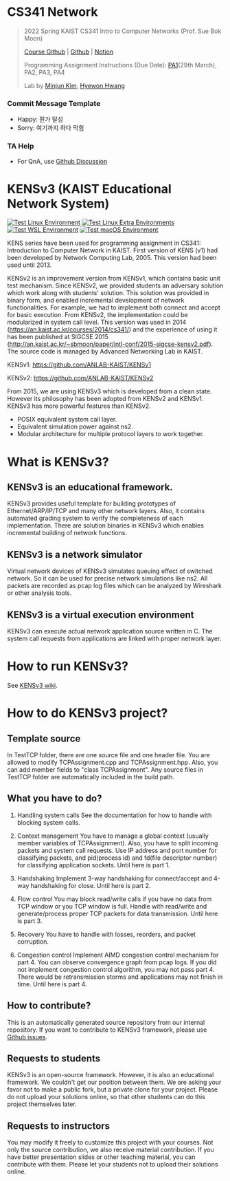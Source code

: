 # CS341 Network

> 2022 Spring KAIST CS341 Intro to Computer Networks (Prof. Sue Bok Moon)
>
> [Course Github][CourseGithub] | [Github][Github] | [Notion][Notion]
>
> Programming Assignment Instructions (Due Date): [PA1][PA1](29th March), PA2, PA3, PA4
> 
> Lab by [Minjun Kim][HoneyTt21], [Hyewon Hwang][hywnH]

### Commit Message Template
- Happy: 뭔가 달성
- Sorry: 여기까지 하다 막힘

### TA Help
- For QnA, use [Github Discussion][GithubDis]


[CourseGithub]: https://github.com/ANLAB-KAIST/KENSv3
[Github]: https://github.com/HoneyTt21/CS341
[Notion]: https://honeytt21.notion.site/Network-685a433332ae4e4fa654d3e67b6288a9
[HoneyTt21]: https://github.com/HoneyTt21
[hywnH]: https://github.com/hywnH
[GithubDis]: https://github.com/ANLAB-KAIST/KENSv3/discussions
[PA1]: https://docs.google.com/document/d/1b51kyY07EDfP8KI4injuz6JOgKzTWAgH6gTgNhsVa7E/edit#


# KENSv3 (KAIST Educational Network System)

[![Test Linux Environment](https://github.com/ANLAB-KAIST/KENSv3/actions/workflows/test-linux.yml/badge.svg)](https://github.com/ANLAB-KAIST/KENSv3/actions/workflows/test-linux.yml) [![Test Linux Extra Environments](https://github.com/ANLAB-KAIST/KENSv3/actions/workflows/test-linux-extra.yml/badge.svg)](https://github.com/ANLAB-KAIST/KENSv3/actions/workflows/test-linux-extra.yml)  [![Test WSL Environment](https://github.com/ANLAB-KAIST/KENSv3/actions/workflows/test-wsl.yml/badge.svg)](https://github.com/ANLAB-KAIST/KENSv3/actions/workflows/test-wsl.yml) [![Test macOS Environment](https://github.com/ANLAB-KAIST/KENSv3/actions/workflows/test-macos.yml/badge.svg)](https://github.com/ANLAB-KAIST/KENSv3/actions/workflows/test-macos.yml)

KENS series have been used for programming assignment in CS341: Introduction to Computer Network in KAIST.
First version of KENS (v1) had been developed by Network Computing Lab, 2005.
This version had been used until 2013.

KENSv2 is an improvement version from KENSv1, which contains basic unit test mechanism.
Since KENSv2, we provided students an adversary solution which work along with students' solution.
This solution was provided in binary form, and enabled incremental development of network functionalities.
For example, we had to implement both connect and accept for basic execution.
From KENSv2, the implementation could be modularized in system call level.
This version was used in 2014 (https://an.kaist.ac.kr/courses/2014/cs341/) and the experience of using it
has been published at SIGCSE 2015 (http://an.kaist.ac.kr/~sbmoon/paper/intl-conf/2015-sigcse-kensv2.pdf).
The source code is managed by Advanced Networking Lab in KAIST.

KENSv1:
https://github.com/ANLAB-KAIST/KENSv1

KENSv2:
https://github.com/ANLAB-KAIST/KENSv2

From 2015, we are using KENSv3 which is developed from a clean state.
However its philosophy has been adopted from KENSv2 and KENSv1.
KENSv3 has more powerful features than KENSv2.
 
 - POSIX equivalent system call layer.
 - Equivalent simulation power against ns2.
 - Modular architecture for multiple protocol layers to work together.

# What is KENSv3?
## KENSv3 is an educational framework.
KENSv3 provides useful template for building prototypes of
Ethernet/ARP/IP/TCP and many other network layers.
Also, it contains automated grading system to verify the completeness of each implementation.
There are solution binaries in KENSv3 which enables incremental building of network functions.

## KENSv3 is a network simulator
Virtual network devices of KENSv3 simulates queuing effect of switched network.
So it can be used for precise network simulations like ns2.
All packets are recorded as pcap log files which can be analyzed by Wireshark or other analysis tools.

## KENSv3 is a virtual execution environment
KENSv3 can execute actual network application source written in C.
The system call requests from applications are linked with proper network layer.

# How to run KENSv3?

See [KENSv3 wiki](https://github.com/ANLAB-KAIST/KENSv3/wiki).

# How to do KENSv3 project?
## Template source
In TestTCP folder, there are one source file and one header file.
You are allowed to modify TCPAssignment.cpp and TCPAssignment.hpp.
Also, you can add member fields to "class TCPAssignment".
Any source files in TestTCP folder are automatically included in the build path.

## What you have to do?
1. Handling system calls
See the documentation for how to handle with blocking system calls.

2. Context management
You have to manage a global context (usually member variables of TCPAssignment).
Also, you have to split incoming packets and system call requests.
Use IP address and port number for classifying packets,
and pid(process id) and fd(file descriptor number) for classifying application sockets.
Until here is part 1.

3. Handshaking
Implement 3-way handshaking for connect/accept and
4-way handshaking for close.
Until here is part 2.

3. Flow control
You may block read/write calls if you have no data from TCP window or you TCP window is full.
Handle with read/write and generate/process proper TCP packets for data transmission.
Until here is part 3.

4. Recovery
You have to handle with losses, reorders, and packet corruption.

5. Congestion control
Implement AIMD congestion control mechanism for part 4.
You can observe convergence graph from pcap logs.
If you did not implement congestion control algorithm, you may not pass part 4.
There would be retransmission storms and applications may not finish in time.
Until here is part 4.

## How to contribute?
This is an automatically generated source repository from our internal repository.
If you want to contribute to KENSv3 framework,
please use [Github issues](https://github.com/ANLAB-KAIST/KENSv3/issues).

## Requests to students
KENSv3 is an open-source framework. However, it is also an educational framework.
We couldn't get our position between them.
We are asking your favor not to make a public fork, but a private clone for your project.
Please do not upload your solutions online, so that other students can do this project themselves later.

## Requests to instructors
You may modify it freely to customize this project with your courses.
Not only the source contribution, we also receive material contribution.
If you have better presentation slides or other teaching material, you can contribute with them.
Please let your students not to upload their solutions online.
